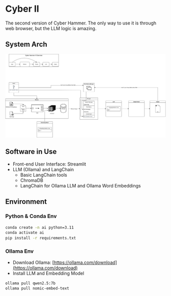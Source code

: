 # Cyber II
The second version of Cyber Hammer. The only way to use it is through web browser, but the LLM logic is amazing.

## System Arch

![](./doc/pic/cyber.svg)

## Software in Use

* Front-end User Interface: Streamlit
* LLM (Ollama) and LangChain
    * Basic LangChain tools
    * ChromaDB
    * LangChain for Ollama LLM and Ollama Word Embeddings

## Environment

### Python & Conda Env

```bash
conda create -n ai python=3.11
conda activate ai
pip install -r requirements.txt
```

### Ollama Env

* Download Ollama: [https://ollama.com/download](https://ollama.com/download)
* Install LLM and Embedding Model

```bash
ollama pull qwen2.5:7b
ollama pull nomic-embed-text
```